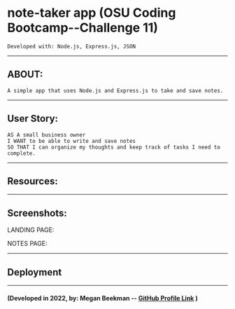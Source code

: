 # note-taker app (OSU Coding Bootcamp--Challenge 11)
    Developed with: Node.js, Express.js, JSON

-----------------------------------------------------------------

## ABOUT:
    A simple app that uses Node.js and Express.js to take and save notes.

-----------------------------------------------------------------
## User Story:
    AS A small business owner
    I WANT to be able to write and save notes
    SO THAT I can organize my thoughts and keep track of tasks I need to complete.

-----------------------------------------------------------------
## Resources:
-----------------------------------------------------------------
## Screenshots:
LANDING PAGE:

NOTES PAGE:

-----------------------------------------------------------------
## Deployment

-----------------------------------------------------------------

#### (Developed in 2022, by: Megan Beekman -- [GitHub Profile Link](https://github.com/meganbeek98 'GitHub') )